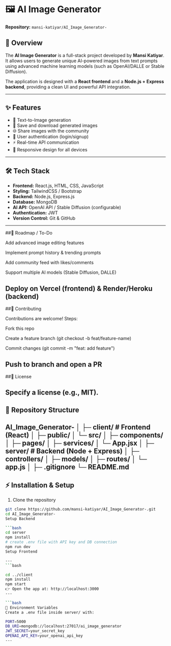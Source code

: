 # 🖼️ AI Image Generator

**Repository:** `mansi-katiyar/AI_Image_Generator-`

## 📌 Overview
The **AI Image Generator** is a full-stack project developed by **Mansi Katiyar**.  
It allows users to generate unique AI-powered images from text prompts using advanced machine learning models (such as OpenAI/DALLE or Stable Diffusion).  

The application is designed with a **React frontend** and a **Node.js + Express backend**, providing a clean UI and powerful API integration.

---

## ✨ Features
- 📝 Text-to-Image generation  
- 💾 Save and download generated images  
- 🌐 Share images with the community  
- 🔐 User authentication (login/signup)  
- ⚡ Real-time API communication  
- 📱 Responsive design for all devices  

---

## 🛠️ Tech Stack
- **Frontend:** React.js, HTML, CSS, JavaScript  
- **Styling:** TailwindCSS / Bootstrap  
- **Backend:** Node.js, Express.js  
- **Database:** MongoDB  
- **AI API:** OpenAI API / Stable Diffusion (configurable)  
- **Authentication:** JWT  
- **Version Control:** Git & GitHub  

---

##🚀 Roadmap / To-Do

 Add advanced image editing features

 Implement prompt history & trending prompts

 Add community feed with likes/comments

 Support multiple AI models (Stable Diffusion, DALLE)

 Deploy on Vercel (frontend) & Render/Heroku (backend)
---
##🤝 Contributing

Contributions are welcome!
Steps:

Fork this repo

Create a feature branch (git checkout -b feat/feature-name)

Commit changes (git commit -m "feat: add feature")

Push to branch and open a PR
---
##📜 License

Specify a license (e.g., MIT).
---
## 📂 Repository Structure
AI_Image_Generator-
│
├─ client/ # Frontend (React)
│ ├─ public/
│ └─ src/
│ ├─ components/
│ ├─ pages/
│ ├─ services/
│ └─ App.jsx
│
├─ server/ # Backend (Node + Express)
│ ├─ controllers/
│ ├─ models/
│ ├─ routes/
│ └─ app.js
│
├─ .gitignore
└─ README.md
---

## ⚡ Installation & Setup
1. Clone the repository
```bash
git clone https://github.com/mansi-katiyar/AI_Image_Generator-.git
cd AI_Image_Generator-
Setup Backend

```bash
cd server
npm install
# create .env file with API key and DB connection
npm run dev
Setup Frontend

---
```bash

cd ../client
npm install
npm start
👉 Open the app at: http://localhost:3000
---

```bash
🔧 Environment Variables
Create a .env file inside server/ with:

PORT=5000
DB_URI=mongodb://localhost:27017/ai_image_generator
JWT_SECRET=your_secret_key
OPENAI_API_KEY=your_openai_api_key
---
